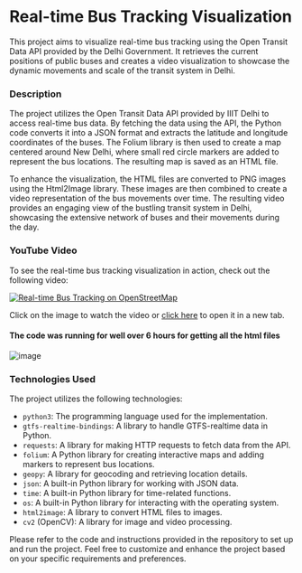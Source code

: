 # Real-time Bus Tracking Visualization

This project aims to visualize real-time bus tracking using the Open Transit Data API provided by the Delhi Government. It retrieves the current positions of public buses and creates a video visualization to showcase the dynamic movements and scale of the transit system in Delhi.

### Description

The project utilizes the Open Transit Data API provided by IIIT Delhi to access real-time bus data. By fetching the data using the API, the Python code converts it into a JSON format and extracts the latitude and longitude coordinates of the buses. The Folium library is then used to create a map centered around New Delhi, where small red circle markers are added to represent the bus locations. The resulting map is saved as an HTML file.

To enhance the visualization, the HTML files are converted to PNG images using the Html2Image library. These images are then combined to create a video representation of the bus movements over time. The resulting video provides an engaging view of the bustling transit system in Delhi, showcasing the extensive network of buses and their movements during the day.

### YouTube Video

To see the real-time bus tracking visualization in action, check out the following video:

[![Real-time Bus Tracking on OpenStreetMap](https://img.youtube.com/vi/BjVXcSRAMr8/0.jpg)](https://www.youtube.com/watch?v=BjVXcSRAMr8)

Click on the image to watch the video or [click here](https://www.youtube.com/watch?v=BjVXcSRAMr8) to open it in a new tab.

#### The code was running for well over 6 hours for getting all the html files
![image](https://github.com/atharv-patil/real-time-bus-tracking/assets/83455141/24919dbe-e788-4776-8b94-fdfa738f48ef)


### Technologies Used

The project utilizes the following technologies:

- `python3`: The programming language used for the implementation.
- `gtfs-realtime-bindings`: A library to handle GTFS-realtime data in Python.
- `requests`: A library for making HTTP requests to fetch data from the API.
- `folium`: A Python library for creating interactive maps and adding markers to represent bus locations.
- `geopy`: A library for geocoding and retrieving location details.
- `json`: A built-in Python library for working with JSON data.
- `time`: A built-in Python library for time-related functions.
- `os`: A built-in Python library for interacting with the operating system.
- `html2image`: A library to convert HTML files to images.
- `cv2` (OpenCV): A library for image and video processing.

Please refer to the code and instructions provided in the repository to set up and run the project. Feel free to customize and enhance the project based on your specific requirements and preferences.
